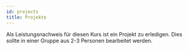 ```yaml
---
id: projects
title: Projekte
---
```


Als Leistungsnachweis für diesen Kurs ist ein Projekt zu erledigen. Dies sollte in einer Gruppe aus 2-3 Personen bearbeitet werden.
